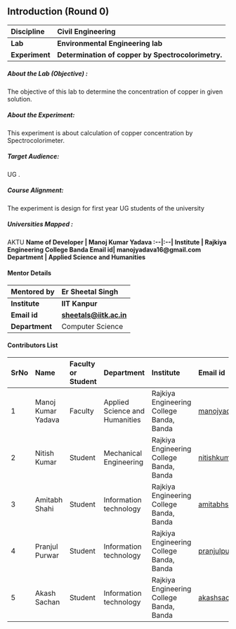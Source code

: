 ## Introduction (Round 0)
<b>Discipline | <b>Civil Engineering 
:--|:--|
<b> Lab | <b> Environmental Engineering lab
<b> Experiment|     <b> Determination of copper by Spectrocolorimetry.
<h5> About the Lab (Objective) : </h5>
The objective of this lab to determine the concentration of copper in given solution.
<h5> About the Experiment: </h5>
This experiment is about calculation of copper concentration by Spectrocolorimeter.
<h5> Target Audience: </h5>
 UG .
<h5> Course Alignment: </h5>
The experiment is design for first year UG students of the university
<h5> Universities Mapped : </h5>
AKTU
<b>Name of Developer | <b> Manoj Kumar Yadava
:--|:--|
<b> Institute | <b> Rajkiya Engineering College Banda
<b> Email id|     <b> manojyadava16@gmail.com
<b> Department | Applied Science and Humanities

#### Mentor Details

<b>Mentored by | <b> Er Sheetal Singh
:--|:--|
<b> Institute | <b> IIT Kanpur
<b> Email id|     <b> sheetals@iitk.ac.in
<b> Department | Computer Science

#### Contributors List

SrNo | Name | Faculty or Student | Department| Institute | Email id
:--|:--|:--|:--|:--|:--|
1 | Manoj Kumar Yadava | Faculty | Applied Science and Humanities | Rajkiya Engineering College Banda, Banda | manojyadava16@gmail.com
2 | Nitish Kumar | Student | Mechanical Engineering| Rajkiya Engineering College Banda, Banda |nitishkumar29400@gmail.com
3 | Amitabh Shahi | Student | Information technology | Rajkiya Engineering College Banda, Banda |amitabhshahi09@gmail.com
4 | Pranjul Purwar | Student |  Information technology | Rajkiya Engineering College Banda, Banda |pranjulpurwar7@gmail.com
5 | Akash Sachan | Student | Information technology | Rajkiya Engineering College Banda, Banda |akashsachanboss@gmail.com

